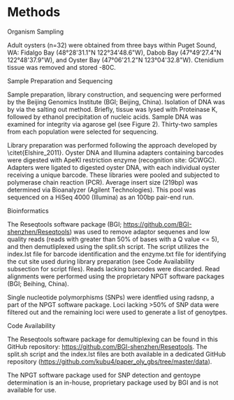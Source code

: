 # Methods


Organism Sampling

Adult oysters (n=32) were obtained from three bays within Puget Sound, WA:  Fidalgo Bay (48°28'31.1"N 122°34'48.6"W), Dabob Bay (47°49'27.4"N 122°48'37.9"W), and Oyster Bay (47°06'21.2"N 123°04'32.8"W). Ctenidium tissue was removed and stored -80C. 


Sample Preparation and Sequencing

Sample preparation, library construction, and sequencing were performed by the Beijing Genomics Institute (BGI; Beijing, China). Isolation of DNA was by via the salting out method. Briefly, tissue was lysed with Proteinase K, followed by ethanol precipitation of nucleic acids. Sample DNA was examined for integrity via agarose gel (see Figure 2). Thirty-two samples from each population were selected for sequencing.

Library preparation was performed following the approach developed by \citet{Elshire_2011}. Oyster DNA and Illumina adapters containing barcodes were digested with ApeKI restriction enzyme (recognition site: GCWGC). Adapters were ligated to digested oyster DNA, with each individual oyster receiving a unique barcode. These libraries were pooled and subjected to polymerase chain reaction (PCR). Average insert size (219bp) was determined via Bioanalyzer (Agilent Technologies). This pool was sequenced on a HiSeq 4000 (Illumina) as an 100bp pair-end run. 

Bioinformatics


The Reseqtools software package (BGI; https://github.com/BGI-shenzhen/Reseqtools) was used to remove adaptor sequenes and low quality reads (reads with greater than 50% of bases with a Q value <= 5), and then demutliplexed using the split.sh script. The script utilizes the index.lst file for barcode identification and the enzyme.txt file for identifying the cut site used during library preparation (see Code Availability subsection for script files). Reads lacking barcodes were discarded. Read alignments were performed using the proprietary NPGT software packages (BGI; Beihing, China).

Single nucleotide polymorphisms (SNPs) were identfied using radsnp, a part of the NPGT software package. Loci lacking >50% of SNP data were filtered out and the remaining loci were used to generate a list of genoytpes.



Code Availability

The Reseqtools software package for demultiplexing can be found in this GitHub repository: https://github.com/BGI-shenzhen/Reseqtools. The split.sh script and the index.lst files are both available in a dedicated GitHub repository (https://github.com/kubu4/paper_oly_gbs/tree/master/data).

The NPGT software package used for SNP detection and gentoype determination is an in-house, proprietary package used by BGI and is not available for use.